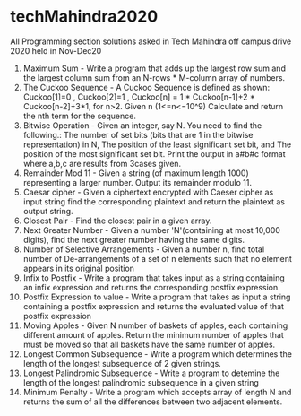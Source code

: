 # techMahindra2020
All Programming section solutions asked in Tech Mahindra off campus drive 2020 held in Nov-Dec20
1. Maximum Sum -  Write a program that adds up the largest row sum and the largest column sum from an N-rows * M-column array of numbers.
2. The Cuckoo Sequence - A Cuckoo Sequence is defined as shown: Cuckoo[1]=0 , Cuckoo[2]=1 , Cuckoo[n] = 1 * Cuckoo[n-1]+2 * Cuckoo[n-2]+3*1, for n>2. Given n (1<=n<=10^9) Calculate and return the nth term for the sequence.
3. Bitwise Operation - Given an integer, say N. You need to find the following.: The number of set bits (bits that are 1 in the bitwise representation) in N, The position of the least significant set bit, and The position of the most significant set bit. Print the output in a#b#c format where a,b,c are results from 3cases given.
4. Remainder Mod 11 - Given a string (of maximum length 1000) representing a larger number. Output its remainder modulo 11.
5. Caesar cipher - Given a ciphertext encrypted with Caeser cipher as input string find the corresponding plaintext and return the plaintext as output string.
6. Closest Pair - Find the closest pair in a given array.
7. Next Greater Number - Given a number 'N'(containing at most 10,000 digits), find the next greater number having the same digits.
8. Number of Selective Arrangements - Given a number n, find total number of De-arrangements of a set of n elements such that no element appears in its original position
9. Infix to Postfix - Write a program that takes input as a string containing an infix expression and returns the corresponding postfix expression.
10. Postfix Expression to value - Write a program that takes as input a string containing a postfix expression and returns the evaluated value of that postfix expression
11. Moving Apples - Given N number of baskets of apples, each containing different amount of apples. Return the minimum number of apples that must be moved so that all baskets have the same number of apples.
12. Longest Common Subsequence - Write a program which determines the length of the longest subsequence of 2 given strings.
13. Longest Palindromic Subsequence - Write a program to detemine the length of the longest palindromic subsequence in a given string
14. Minimum Penalty - Write a program which accepts array of length N and returns the sum of all the differences between two adjacent elements.
